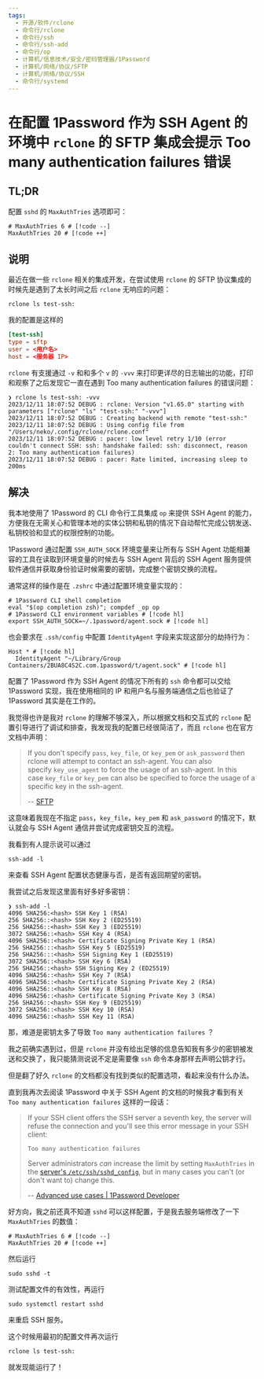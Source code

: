 ```yaml
---
tags:
  - 开源/软件/rclone
  - 命令行/rclone
  - 命令行/ssh
  - 命令行/ssh-add
  - 命令行/op
  - 计算机/信息技术/安全/密码管理器/1Password
  - 计算机/网络/协议/SFTP
  - 计算机/网络/协议/SSH
  - 命令行/systemd
---
```

# 在配置 1Password 作为 SSH Agent 的环境中 `rclone` 的 SFTP 集成会提示 Too many authentication failures 错误

## TL;DR

配置 `sshd` 的 `MaxAuthTries` 选项即可：

```ssh-config
# MaxAuthTries 6 # [!code --]
MaxAuthTries 20 # [!code ++]
```

## 说明

最近在做一些 `rclone` 相关的集成开发，在尝试使用 `rclone` 的 SFTP 协议集成的时候先是遇到了太长时间之后 `rclone` 无响应的问题：

```shell
rclone ls test-ssh:
```

我的配置是这样的

```toml
[test-ssh]
type = sftp
user = <用户名>
host = <服务器 IP>
```

`rclone` 有支援通过 `-v` 和和多个 `v` 的 `-vvv` 来打印更详尽的日志输出的功能，打印和观察了之后发现它一直在遇到 Too many authentication failures 的错误问题：

```shell
❯ rclone ls test-ssh: -vvv
2023/12/11 18:07:52 DEBUG : rclone: Version "v1.65.0" starting with parameters ["rclone" "ls" "test-ssh:" "-vvv"]
2023/12/11 18:07:52 DEBUG : Creating backend with remote "test-ssh:"
2023/12/11 18:07:52 DEBUG : Using config file from "/Users/neko/.config/rclone/rclone.conf"
2023/12/11 18:07:52 DEBUG : pacer: low level retry 1/10 (error couldn't connect SSH: ssh: handshake failed: ssh: disconnect, reason 2: Too many authentication failures)
2023/12/11 18:07:52 DEBUG : pacer: Rate limited, increasing sleep to 200ms
```

## 解决

我本地使用了 1Password 的 CLI 命令行工具集成 `op` 来提供 SSH Agent 的能力，方便我在无需关心和管理本地的实体公钥和私钥的情况下自动帮忙完成公钥发送、私钥校验和显式的权限控制的功能。

1Password 通过配置 `SSH_AUTH_SOCK` 环境变量来让所有与 SSH Agent 功能相兼容的工具在读取到环境变量的时候去与 SSH Agent 背后的 SSH Agent 服务提供软件通信并获取身份验证时候需要的密钥，完成整个密钥交换的流程。

通常这样的操作是在 `.zshrc` 中通过配置环境变量实现的：

```shell
# 1Password CLI shell completion
eval "$(op completion zsh)"; compdef _op op
# 1Password CLI environment variables # [!code hl]
export SSH_AUTH_SOCK=~/.1password/agent.sock # [!code hl]
```

也会要求在 `.ssh/config` 中配置 `IdentityAgent` 字段来实现这部分的劫持行为：

```ssh-config
Host * # [!code hl]
  IdentityAgent "~/Library/Group Containers/2BUA8C4S2C.com.1password/t/agent.sock" # [!code hl]
```

配置了 1Password 作为 SSH Agent 的情况下所有的 `ssh` 命令都可以交给 1Password 实现，我在使用相同的 IP 和用户名与服务端通信之后也验证了 1Password 其实是在工作的。

我觉得也许是我对 `rclone` 的理解不够深入，所以根据文档和交互式的 `rclone` 配置引导进行了调试和排查，我发现我的配置已经很简洁了，而且 `rclone` 也在官方文档中声明：

> If you don't specify `pass`, `key_file`, or `key_pem` or `ask_password` then rclone will attempt to contact an ssh-agent. You can also specify `key_use_agent` to force the usage of an ssh-agent. In this case `key_file` or `key_pem` can also be specified to force the usage of a specific key in the ssh-agent.
>
> -- [SFTP](https://rclone.org/sftp/)

这意味着我现在不指定 `pass`，`key_file`，`key_pem` 和 `ask_password` 的情况下，默认就会与 SSH Agent 通信并尝试完成密钥交互的流程。

我看到有人提示说可以通过

```shell
ssh-add -l
```

来查看 SSH Agent 配置状态健康与否，是否有返回期望的密钥。

我尝试之后发现这里面有好多好多密钥：

```shell
❯ ssh-add -l
4096 SHA256:<hash> SSH Key 1 (RSA)
256 SHA256::<hash> SSH Key 2 (ED25519)
256 SHA256::<hash> SSH Key 3 (ED25519)
3072 SHA256::<hash> SSH Key 4 (RSA)
4096 SHA256::<hash> Certificate Signing Private Key 1 (RSA)
256 SHA256:::<hash> SSH Key 5 (ED25519)
256 SHA256:::<hash> SSH Signing Key 1 (ED25519)
3072 SHA256::<hash> SSH Key 6 (RSA)
256 SHA256::<hash> SSH Signing Key 2 (ED25519)
4096 SHA256::<hash> SSH Key 7 (RSA)
4096 SHA256::<hash> Certificate Signing Private Key 2 (RSA)
4096 SHA256::<hash> SSH Key 8 (RSA)
4096 SHA256::<hash> Certificate Signing Private Key 3 (RSA)
256 SHA256::<hash> SSH Key 9 (ED25519)
3072 SHA256::<hash> SSH Key 10 (RSA)
4096 SHA256::<hash> SSH Key 11 (RSA)
```

那，难道是密钥太多了导致 `Too many authentication failures` ？

我之前确实遇到过，但是 `rclone` 并没有给出足够的信息告知我有多少的密钥被发送和交换了，我只能猜测说说不定是需要像 `ssh` 命令本身那样去声明公钥才行。

但是翻了好久 `rclone` 的文档都没有找到类似的配置选项，看起来没有什么办法。

直到我再次去阅读 1Password 中关于 SSH Agent 的文档的时候我才看到有关 `Too many authentication failures` 这样的一段话：

> If your SSH client offers the SSH server a seventh key, the server will refuse the connection and you'll see this error message in your SSH client:
>
> ```shell
> Too many authentication failures
> ```
>
> Server administrators _can_ increase the limit by setting `MaxAuthTries` in the [server's `/etc/ssh/sshd_config`](https://linux.die.net/man/5/sshd_config), but in many cases you can't (or don't want to) change this.
>
> -- [Advanced use cases | 1Password Developer](https://developer.1password.com/docs/ssh/agent/advanced)

好方向，我之前还真不知道 `sshd` 可以这样配置，于是我去服务端修改了一下 `MaxAuthTries` 的数值：

```ssh-config
# MaxAuthTries 6 # [!code --]
MaxAuthTries 20 # [!code ++]
```

然后运行

```shell
sudo sshd -t
```

测试配置文件的有效性，再运行

```shell
sudo systemctl restart sshd
```

来重启 SSH 服务。

这个时候用最初的配置文件再次运行

```shell
rclone ls test-ssh:
```

就发现能运行了！
